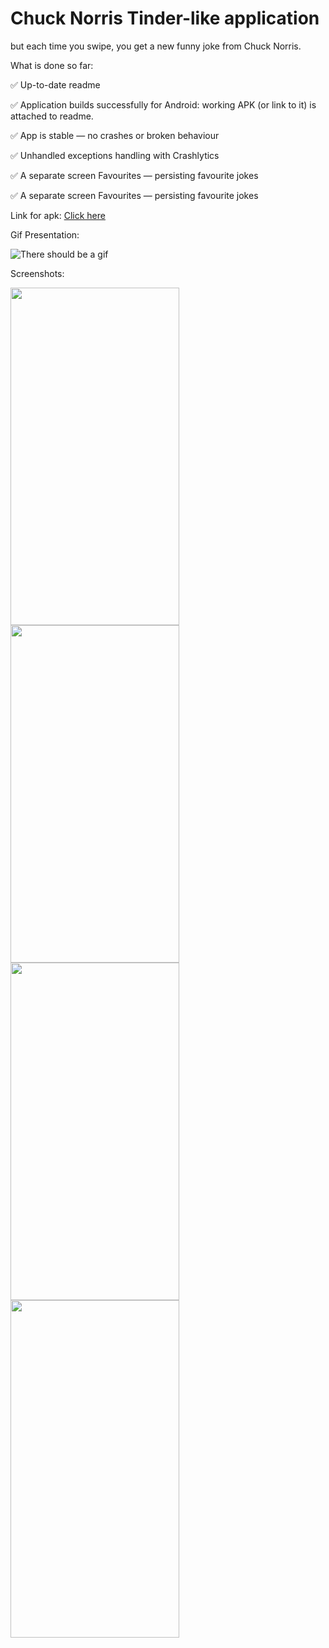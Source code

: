# Chuck Norris Tinder-like application


but each time you swipe, you get a new funny joke from Chuck Norris.


What is done so far:

✅ Up-to-date readme

✅ Application builds successfully for Android: working APK (or link to it) is attached to readme.

✅ App is stable — no crashes or broken behaviour

✅ Unhandled exceptions handling with Crashlytics

✅ A separate screen Favourites — persisting favourite jokes

✅ A separate screen Favourites — persisting favourite jokes

Link for apk: <a href="https://drive.google.com/file/d/16x7fGJg9aAXTsHC6ikCa3aIPHDcONp-6/view?usp=sharing" target="_blank" rel="noreferrer noopener">Click here</a>


Gif Presentation:

![There should be a gif](https://media1.giphy.com/media/SwHs77dNaqkRM91guV/giphy.gif?cid=790b7611e24ec8c807e25f72dac264c7bc2959c72d26ffc4&rid=giphy.gif&ct=g)

Screenshots:

<img src = "https://i.imgur.com/OMjRu8k.jpg" width="270" height="540">

<img src = "https://i.imgur.com/7O1XUBX.jpg" width="270" height="540">

<img src = "https://i.imgur.com/EFh4UhY.jpg" width="270" height="540">

<img src = "https://i.imgur.com/LB4402v.jpg" width="270" height="540">
